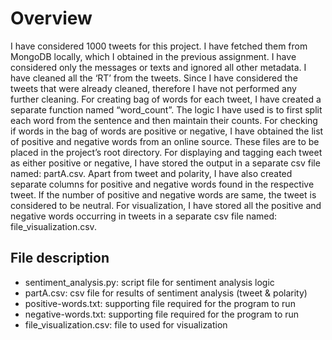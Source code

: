 # Overview

I have considered 1000 tweets for this project. I have fetched them from MongoDB locally, which I obtained in the previous assignment. I have considered only the 
messages or texts and ignored all other metadata. I have cleaned all the ‘RT’ from the tweets. Since I have considered the tweets that were already cleaned, therefore I 
have not performed any further cleaning. For creating bag of words for each tweet, I have created a separate function named “word_count”. The logic I have used is to 
first split each word from the sentence and then maintain their counts. For checking if words in the bag of words are positive or negative, I have obtained the list of 
positive and negative words from an online source. These files are to be placed in the project’s root directory. For displaying and tagging each tweet as either positive 
or negative, I have stored the output in a separate csv file named: partA.csv. Apart from tweet and polarity, I have also created separate columns for positive and 
negative words found in the respective tweet. If the number of positive and negative words are same, the tweet is considered to be neutral. For visualization, I have 
stored all the positive and negative words occurring in tweets in a separate csv file named: file_visualization.csv.

## File description

* sentiment_analysis.py: script file for sentiment analysis logic
* partA.csv: csv file for results of sentiment analysis (tweet & polarity)
* positive-words.txt: supporting file required for the program to run
* negative-words.txt: supporting file required for the program to run
* file_visualization.csv: file to used for visualization
